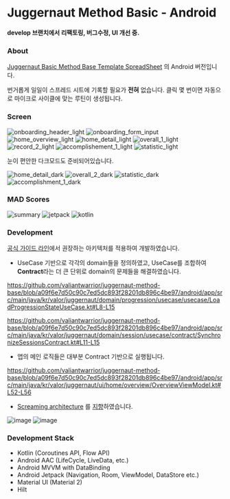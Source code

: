 # Juggernaut Method Basic - Android

**develop 브랜치에서 리팩토링, 버그수정, UI 개선 중.**

### About

[Juggernaut Basic Method Base Template SpreadSheet](https://liftvault.com/programs/strength/juggernaut-method-base-template-spreadsheet/) 의 Android 버전입니다.

번거롭게 일일이 스프레드 시트에 기록할 필요가 **전혀** 없습니다. 클릭 몇 번이면 자동으로 마이크로 사이클에 맞는 루틴이 생성됩니다.

### Screen

![onboarding_header_light](https://user-images.githubusercontent.com/50101902/161043182-28fb7b48-74d9-468b-89c1-8c7b2963c4b7.png)
![onboarding_form_input](https://user-images.githubusercontent.com/50101902/161041979-6ba218c2-a92a-48d3-a1e7-8a360d25776d.png)
![home_overview_light](https://user-images.githubusercontent.com/50101902/161042092-975cd902-e65f-48d6-8fde-0a498b397e24.png)
![home_detail_light](https://user-images.githubusercontent.com/50101902/161042087-b84c0965-5286-4c1f-855b-8d99e0f3f5c6.png)
![overall_1_light](https://user-images.githubusercontent.com/50101902/161042343-fbb6b9be-4fa3-418e-a002-01739e94d70f.png)
![record_2_light](https://user-images.githubusercontent.com/50101902/161042516-f21fa0a8-d164-4b2c-a9fe-9f68704c66f1.png)
![accomplishement_1_light](https://user-images.githubusercontent.com/50101902/161042564-8ba4077d-05f4-4393-ae02-8ce17b7e52d8.png)
![statistic_light](https://user-images.githubusercontent.com/50101902/161042737-c67947fd-7836-4305-b51a-daafafed7125.png)

눈이 편안한 다크모드도 준비되어있습니다.

![home_detail_dark](https://user-images.githubusercontent.com/50101902/161044143-cfea6324-b300-4fd4-8795-db8b583c46b2.png)
![overall_2_dark](https://user-images.githubusercontent.com/50101902/161044158-dd34bd71-2529-4edb-abe7-2df98f61f639.png)
![statistic_dark](https://user-images.githubusercontent.com/50101902/161044174-00efe96b-d56b-431b-a7c3-7544d463012a.png)
![accomplishment_1_dark](https://user-images.githubusercontent.com/50101902/161044217-572be77f-f8cc-45a7-883c-4c159e66b176.png)

### MAD Scores

![summary](https://user-images.githubusercontent.com/50101902/161045296-4e84d7c0-683c-476d-9c74-05e46b1858c5.png)
![jetpack](https://user-images.githubusercontent.com/50101902/161045291-6b7c741b-1b53-48ba-96ec-ffc7eaf59f84.png)
![kotlin](https://user-images.githubusercontent.com/50101902/161045294-688e95f4-3f55-4228-ab71-f22ef5a92df0.png)

### Development

[공식 가이드 라인](https://developer.android.com/jetpack/guide)에서 권장하는 아키텍처를 적용하여 개발하였습니다.

- UseCase 기반으로 각각의 domain들을 정의하였고, UseCase를 조합하여 **Contract**라는 더 큰 단위로 domain의 문제들을 해결하였습니다.

https://github.com/valiantwarrior/juggernaut-method-base/blob/a09f6e7d50c90c7ed5dc893f28201db896c4be97/android/app/src/main/java/kr/valor/juggernaut/domain/progression/usecase/usecase/LoadProgressionStateUseCase.kt#L8-L15

https://github.com/valiantwarrior/juggernaut-method-base/blob/a09f6e7d50c90c7ed5dc893f28201db896c4be97/android/app/src/main/java/kr/valor/juggernaut/domain/session/usecase/contract/SynchronizeSessionsContract.kt#L11-L15


- 앱의 메인 로직들은 대부분 Contract 기반으로 실행됩니다.

https://github.com/valiantwarrior/juggernaut-method-base/blob/a09f6e7d50c90c7ed5dc893f28201db896c4be97/android/app/src/main/java/kr/valor/juggernaut/ui/home/overview/OverviewViewModel.kt#L52-L56

- [Screaming architecture](https://blog.cleancoder.com/uncle-bob/2011/09/30/Screaming-Architecture.html) 를 [지향](https://proandroiddev.com/why-you-need-use-cases-interactors-142e8a6fe576)하였습니다.

![image](https://user-images.githubusercontent.com/50101902/161050300-1ed5496f-dc34-4f1c-9daa-087123aa069a.png)
![image](https://user-images.githubusercontent.com/50101902/161049611-e7c63f2c-394b-4d89-8c40-d2fcee7b3157.png)


### Development Stack
- Kotlin (Coroutines API, Flow API)
- Android AAC (LifeCycle, LiveData, etc.) 
- Android MVVM with DataBinding
- Android Jetpack (Navigation, Room, ViewModel, DataStore etc.)
- Material UI (Material 2)
- Hilt
